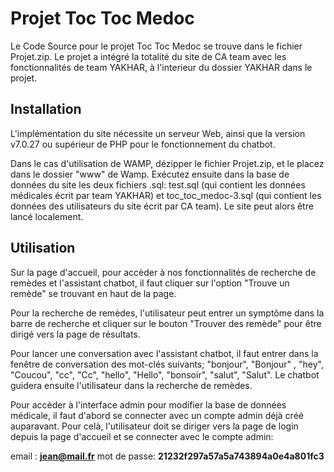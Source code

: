# Projet Toc Toc Medoc

Le Code Source pour le projet Toc Toc Medoc se trouve dans le fichier Projet.zip. Le projet a intégré la totalité du site de CA team avec les fonctionnalités de team YAKHAR, à l'interieur du dossier YAKHAR dans le projet.
## Installation
L'implémentation du site nécessite un serveur Web, ainsi que la version v7.0.27 ou supérieur de PHP pour le fonctionnement du chatbot.

Dans le cas d'utilisation de WAMP, dézipper le fichier Projet.zip, et le placez dans le dossier "www" de Wamp. Exécutez ensuite dans la base de données du site les deux fichiers .sql: test.sql (qui contient les données médicales écrit par team YAKHAR) et toc_toc_medoc-3.sql (qui contient les données des utilisateurs du site écrit par CA team). Le site peut alors être lancé localement.
## Utilisation
Sur la page d'accueil, pour accèder à nos fonctionnalités de recherche de remèdes et l'assistant chatbot, il faut cliquer sur l'option "Trouve un remède" se trouvant en haut de la page. 

Pour la recherche de remèdes, l'utilisateur peut entrer un symptôme dans la barre de recherche et cliquer sur le bouton "Trouver des remède" pour être dirigé vers la page de résultats.

Pour lancer une conversation avec l'assistant chatbot, il faut entrer dans la fenêtre de conversation des mot-clés suivants; "bonjour", "Bonjour" , "hey", "Coucou", "cc", "Cc", "hello", "Hello", "bonsoir", "salut", "Salut". Le chatbot guidera ensuite l'utilisateur dans la recherche de remèdes. 

Pour accèder à l'interface admin pour modifier la base de données médicale, il faut d'abord se connecter avec un compte admin déjà créé auparavant. Pour celà, l'utilisateur doit se diriger vers la page de login depuis la page d'accueil et se connecter avec le compte admin:

email : **jean@mail.fr**
mot de passe: **21232f297a57a5a743894a0e4a801fc3**
